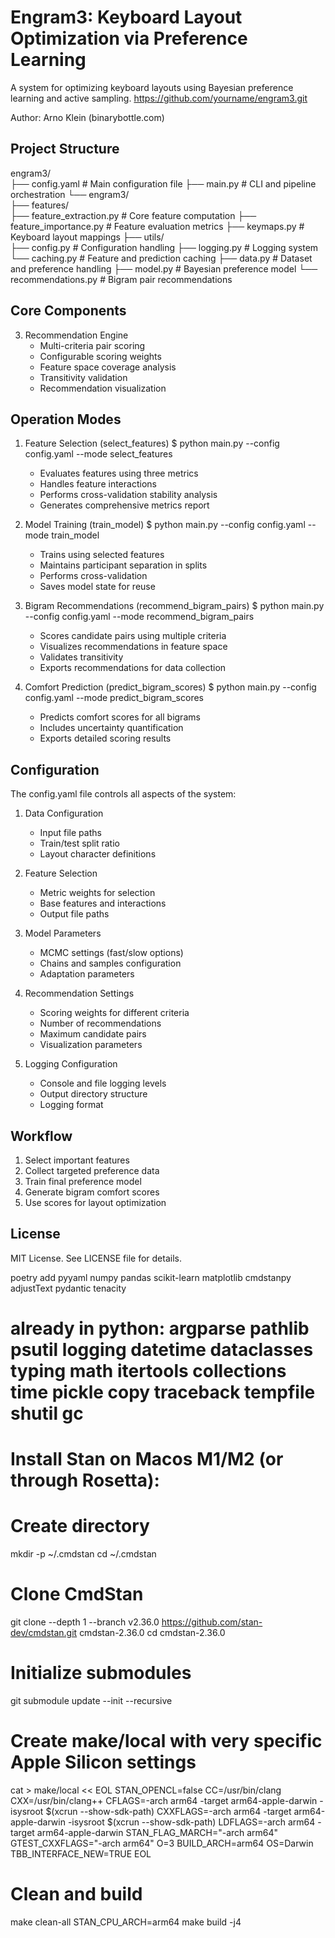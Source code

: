 Engram3: Keyboard Layout Optimization via Preference Learning
=============================================================
A system for optimizing keyboard layouts using Bayesian preference learning and active sampling.
https://github.com/yourname/engram3.git

Author: Arno Klein (binarybottle.com)

Project Structure
----------------
engram3/                           
├── config.yaml                    # Main configuration file
├── main.py                        # CLI and pipeline orchestration
└── engram3/                       
    ├── features/                  
        ├── feature_extraction.py  # Core feature computation
        ├── feature_importance.py  # Feature evaluation metrics
        ├── keymaps.py             # Keyboard layout mappings
    ├── utils/                     
        ├── config.py              # Configuration handling
        ├── logging.py             # Logging system
        └── caching.py             # Feature and prediction caching
    ├── data.py                    # Dataset and preference handling
    ├── model.py                   # Bayesian preference model
    └── recommendations.py         # Bigram pair recommendations

Core Components
--------------

3. Recommendation Engine
   - Multi-criteria pair scoring
   - Configurable scoring weights
   - Feature space coverage analysis
   - Transitivity validation
   - Recommendation visualization

Operation Modes
--------------
1. Feature Selection (select_features)
   $ python main.py --config config.yaml --mode select_features
   - Evaluates features using three metrics
   - Handles feature interactions
   - Performs cross-validation stability analysis
   - Generates comprehensive metrics report

2. Model Training (train_model)
   $ python main.py --config config.yaml --mode train_model
   - Trains using selected features
   - Maintains participant separation in splits
   - Performs cross-validation
   - Saves model state for reuse

3. Bigram Recommendations (recommend_bigram_pairs)
   $ python main.py --config config.yaml --mode recommend_bigram_pairs
   - Scores candidate pairs using multiple criteria
   - Visualizes recommendations in feature space
   - Validates transitivity
   - Exports recommendations for data collection

4. Comfort Prediction (predict_bigram_scores)
   $ python main.py --config config.yaml --mode predict_bigram_scores
   - Predicts comfort scores for all bigrams
   - Includes uncertainty quantification
   - Exports detailed scoring results

Configuration
------------
The config.yaml file controls all aspects of the system:

1. Data Configuration
   - Input file paths
   - Train/test split ratio
   - Layout character definitions

2. Feature Selection
   - Metric weights for selection
   - Base features and interactions
   - Output file paths

3. Model Parameters
   - MCMC settings (fast/slow options)
   - Chains and samples configuration
   - Adaptation parameters

4. Recommendation Settings
   - Scoring weights for different criteria
   - Number of recommendations
   - Maximum candidate pairs
   - Visualization parameters

5. Logging Configuration
   - Console and file logging levels
   - Output directory structure
   - Logging format

Workflow
--------
1. Select important features
2. Collect targeted preference data
3. Train final preference model
4. Generate bigram comfort scores
5. Use scores for layout optimization

License
-------
MIT License. See LICENSE file for details.


poetry add pyyaml numpy pandas scikit-learn matplotlib cmdstanpy adjustText pydantic tenacity 
# already in python: argparse pathlib psutil logging datetime dataclasses typing math itertools collections time pickle copy traceback tempfile shutil gc


# Install Stan on Macos M1/M2 (or through Rosetta):
# Create directory
mkdir -p ~/.cmdstan
cd ~/.cmdstan
# Clone CmdStan
git clone --depth 1 --branch v2.36.0 https://github.com/stan-dev/cmdstan.git cmdstan-2.36.0
cd cmdstan-2.36.0
# Initialize submodules
git submodule update --init --recursive
# Create make/local with very specific Apple Silicon settings
cat > make/local << EOL
STAN_OPENCL=false
CC=/usr/bin/clang
CXX=/usr/bin/clang++
CFLAGS=-arch arm64 -target arm64-apple-darwin -isysroot $(xcrun --show-sdk-path)
CXXFLAGS=-arch arm64 -target arm64-apple-darwin -isysroot $(xcrun --show-sdk-path)
LDFLAGS=-arch arm64 -target arm64-apple-darwin
STAN_FLAG_MARCH="-arch arm64"
GTEST_CXXFLAGS="-arch arm64"
O=3
BUILD_ARCH=arm64
OS=Darwin
TBB_INTERFACE_NEW=TRUE
EOL
# Clean and build
make clean-all
STAN_CPU_ARCH=arm64 make build -j4


